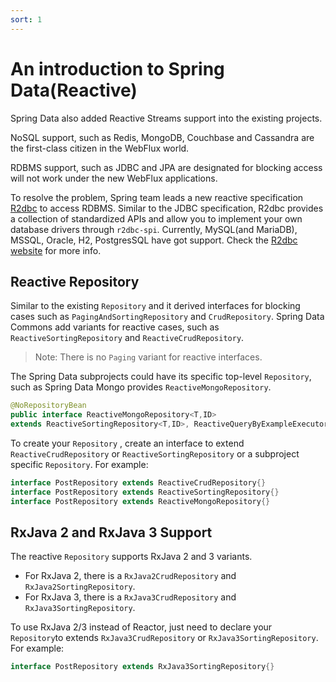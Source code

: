 ```yaml
---
sort: 1
---
```


# An introduction to Spring Data(Reactive)

Spring Data also added Reactive Streams support into the existing projects.

NoSQL support, such as Redis, MongoDB, Couchbase and Cassandra are the first-class citizen in the WebFlux world.

RDBMS support, such as JDBC and JPA are designated for blocking access will not work under the new WebFlux applications. 

To resolve the problem, Spring team leads a new reactive specification [R2dbc](https://R2dbc.io) to access RDBMS. Similar to the JDBC specification, R2dbc provides a collection of standardized APIs and allow you to implement your own database drivers through `r2dbc-spi`. Currently, MySQL(and MariaDB), MSSQL, Oracle, H2, PostgresSQL have got support.  Check the [R2dbc website](https://r2dbc.io/) for more info. 

## Reactive Repository

Similar to the existing `Repository` and it derived interfaces for blocking cases such as `PagingAndSortingRepository` and `CrudRepository`. Spring Data Commons add variants for reactive cases, such as `ReactiveSortingRepository` and `ReactiveCrudRepository`.

> Note: There is no `Paging` variant for reactive interfaces.

The Spring Data subprojects could have its specific top-level `Repository`, such as Spring Data Mongo provides `ReactiveMongoRepository`.

```java
@NoRepositoryBean
public interface ReactiveMongoRepository<T,ID>
extends ReactiveSortingRepository<T,ID>, ReactiveQueryByExampleExecutor<T>{...}
```

To create  your `Repository` ,  create an interface to extend `ReactiveCrudRepository` or `ReactiveSortingRepository`  or a subproject specific `Repository`.  For example:

```java
interface PostRepository extends ReactiveCrudRepository{}
interface PostRepository extends ReactiveSortingRepository{}
interface PostRepository extends ReactiveMongoRepository{}
```

## RxJava 2 and RxJava 3 Support 

The reactive  `Repository` supports RxJava 2 and 3 variants.

* For RxJava 2, there is a `RxJava2CrudRepository` and `RxJava2SortingRepository`.
* For RxJava 3, there is a `RxJava3CrudRepository` and `RxJava3SortingRepository`. 

To use RxJava 2/3 instead of Reactor, just need to declare your `Repository`to extends  `RxJava3CrudRepository` or `RxJava3SortingRepository`. For example:

```java
interface PostRepository extends RxJava3SortingRepository{}
```
